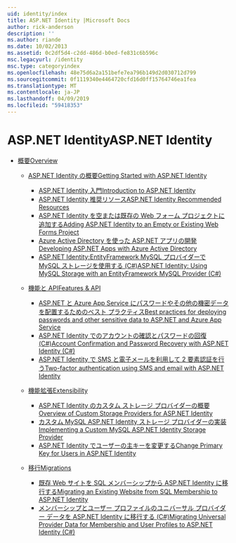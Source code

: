 ```yaml
---
uid: identity/index
title: ASP.NET Identity |Microsoft Docs
author: rick-anderson
description: ''
ms.author: riande
ms.date: 10/02/2013
ms.assetid: 0c2df5d4-c2dd-486d-b0ed-fe831c6b596c
msc.legacyurl: /identity
msc.type: categoryindex
ms.openlocfilehash: 48e75d6a2a151befe7ea796b149d2d030712d799
ms.sourcegitcommit: 0f1119340e4464720cfd16d0ff15764746ea1fea
ms.translationtype: MT
ms.contentlocale: ja-JP
ms.lasthandoff: 04/09/2019
ms.locfileid: "59418353"
---
```

# <a name="aspnet-identity"></a><span data-ttu-id="02f41-102">ASP.NET Identity</span><span class="sxs-lookup"><span data-stu-id="02f41-102">ASP.NET Identity</span></span>

- [<span data-ttu-id="02f41-103">概要</span><span class="sxs-lookup"><span data-stu-id="02f41-103">Overview</span></span>](overview/index.md)

    - [<span data-ttu-id="02f41-104">ASP.NET Identity の概要</span><span class="sxs-lookup"><span data-stu-id="02f41-104">Getting Started with ASP.NET Identity</span></span>](overview/getting-started/index.md)

        - [<span data-ttu-id="02f41-105">ASP.NET Identity 入門</span><span class="sxs-lookup"><span data-stu-id="02f41-105">Introduction to ASP.NET Identity</span></span>](overview/getting-started/introduction-to-aspnet-identity.md)
        - [<span data-ttu-id="02f41-106">ASP.NET Identity 推奨リソース</span><span class="sxs-lookup"><span data-stu-id="02f41-106">ASP.NET Identity Recommended Resources</span></span>](overview/getting-started/aspnet-identity-recommended-resources.md)
        - [<span data-ttu-id="02f41-107">ASP.NET Identity を空または既存の Web フォーム プロジェクトに追加する</span><span class="sxs-lookup"><span data-stu-id="02f41-107">Adding ASP.NET Identity to an Empty or Existing Web Forms Project</span></span>](overview/getting-started/adding-aspnet-identity-to-an-empty-or-existing-web-forms-project.md)
        - [<span data-ttu-id="02f41-108">Azure Active Directory を使った ASP.NET アプリの開発</span><span class="sxs-lookup"><span data-stu-id="02f41-108">Developing ASP.NET Apps with Azure Active Directory</span></span>](overview/getting-started/developing-aspnet-apps-with-windows-azure-active-directory.md)
        - [<span data-ttu-id="02f41-109">ASP.NET Identity:EntityFramework MySQL プロバイダーで MySQL ストレージを使用する (C#)</span><span class="sxs-lookup"><span data-stu-id="02f41-109">ASP.NET Identity: Using MySQL Storage with an EntityFramework MySQL Provider (C#)</span></span>](overview/getting-started/aspnet-identity-using-mysql-storage-with-an-entityframework-mysql-provider.md)
    - [<span data-ttu-id="02f41-110">機能と API</span><span class="sxs-lookup"><span data-stu-id="02f41-110">Features & API</span></span>](overview/features-api/index.md)

        - [<span data-ttu-id="02f41-111">ASP.NET と Azure App Service にパスワードやその他の機密データを配置するためのベスト プラクティス</span><span class="sxs-lookup"><span data-stu-id="02f41-111">Best practices for deploying passwords and other sensitive data to ASP.NET and Azure App Service</span></span>](overview/features-api/best-practices-for-deploying-passwords-and-other-sensitive-data-to-aspnet-and-azure.md)
        - [<span data-ttu-id="02f41-112">ASP.NET Identity でのアカウントの確認とパスワードの回復 (C#)</span><span class="sxs-lookup"><span data-stu-id="02f41-112">Account Confirmation and Password Recovery with ASP.NET Identity (C#)</span></span>](overview/features-api/account-confirmation-and-password-recovery-with-aspnet-identity.md)
        - [<span data-ttu-id="02f41-113">ASP.NET Identity で SMS と電子メールを利用して 2 要素認証を行う</span><span class="sxs-lookup"><span data-stu-id="02f41-113">Two-factor authentication using SMS and email with ASP.NET Identity</span></span>](overview/features-api/two-factor-authentication-using-sms-and-email-with-aspnet-identity.md)
    - [<span data-ttu-id="02f41-114">機能拡張</span><span class="sxs-lookup"><span data-stu-id="02f41-114">Extensibility</span></span>](overview/extensibility/index.md)

        - [<span data-ttu-id="02f41-115">ASP.NET Identity のカスタム ストレージ プロバイダーの概要</span><span class="sxs-lookup"><span data-stu-id="02f41-115">Overview of Custom Storage Providers for ASP.NET Identity</span></span>](overview/extensibility/overview-of-custom-storage-providers-for-aspnet-identity.md)
        - [<span data-ttu-id="02f41-116">カスタム MySQL ASP.NET Identity ストレージ プロバイダーの実装</span><span class="sxs-lookup"><span data-stu-id="02f41-116">Implementing a Custom MySQL ASP.NET Identity Storage Provider</span></span>](overview/extensibility/implementing-a-custom-mysql-aspnet-identity-storage-provider.md)
        - [<span data-ttu-id="02f41-117">ASP.NET Identity でユーザーの主キーを変更する</span><span class="sxs-lookup"><span data-stu-id="02f41-117">Change Primary Key for Users in ASP.NET Identity</span></span>](overview/extensibility/change-primary-key-for-users-in-aspnet-identity.md)
    - [<span data-ttu-id="02f41-118">移行</span><span class="sxs-lookup"><span data-stu-id="02f41-118">Migrations</span></span>](overview/migrations/index.md)

        - [<span data-ttu-id="02f41-119">既存 Web サイトを SQL メンバーシップから ASP.NET Identity に移行する</span><span class="sxs-lookup"><span data-stu-id="02f41-119">Migrating an Existing Website from SQL Membership to ASP.NET Identity</span></span>](overview/migrations/migrating-an-existing-website-from-sql-membership-to-aspnet-identity.md)
        - [<span data-ttu-id="02f41-120">メンバーシップとユーザー プロファイルのユニバーサル プロバイダー データを ASP.NET Identity に移行する (C#)</span><span class="sxs-lookup"><span data-stu-id="02f41-120">Migrating Universal Provider Data for Membership and User Profiles to ASP.NET Identity (C#)</span></span>](overview/migrations/migrating-universal-provider-data-for-membership-and-user-profiles-to-aspnet-identity.md)
